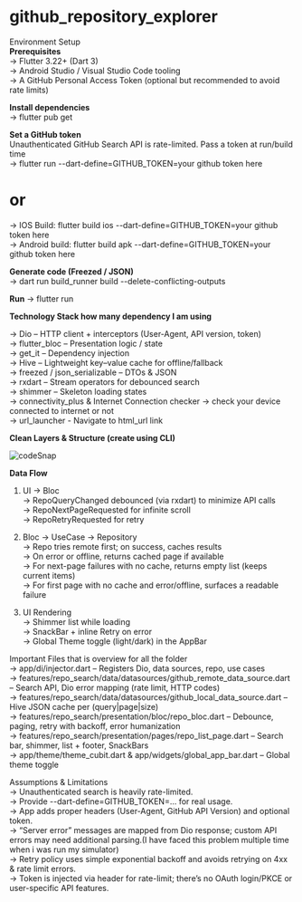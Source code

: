 # github_repository_explorer</br>

Environment Setup </br>
**Prerequisites**</br>
-> Flutter 3.22+ (Dart 3)</br>
-> Android Studio / Visual Studio Code tooling</br>
-> A GitHub Personal Access Token (optional but recommended to avoid rate limits)</br>

**Install dependencies**</br>
-> flutter pub get</br>

**Set a GitHub token** </br>
Unauthenticated GitHub Search API is rate-limited. Pass a token at run/build time</br>
-> flutter run --dart-define=GITHUB_TOKEN=your github token here</br>
# or</br>
->  IOS Build: flutter build ios  --dart-define=GITHUB_TOKEN=your github token here</br>
->  Android build: flutter build apk  --dart-define=GITHUB_TOKEN=your github token here</br>

**Generate code (Freezed / JSON)**</br>
-> dart run build_runner build --delete-conflicting-outputs</br>

**Run** 
-> flutter run</br>


**Technology Stack how many dependency I am using**</br>

-> Dio – HTTP client + interceptors (User-Agent, API version, token)</br>
-> flutter_bloc – Presentation logic / state</br>
-> get_it – Dependency injection</br>
-> Hive – Lightweight key–value cache for offline/fallback</br>
-> freezed / json_serializable – DTOs & JSON</br>
-> rxdart – Stream operators for debounced search</br>
-> shimmer – Skeleton loading states</br>
-> connectivity_plus & Internet Connection checker  -> check your device connected to internet or not </br>
-> url_launcher - Navigate to html_url link </br>

**Clean Layers & Structure (create using CLI)**</br>

![codeSnap](https://github.com/user-attachments/assets/8faf30db-3502-4c6f-8e82-3299167a7ebf)


**Data Flow**</br>
1. UI → Bloc</br>
-> RepoQueryChanged debounced (via rxdart) to minimize API calls</br>
-> RepoNextPageRequested for infinite scroll</br>
-> RepoRetryRequested for retry</br>

2. Bloc → UseCase → Repository</br>
-> Repo tries remote first; on success, caches results</br>
-> On error or offline, returns cached page if available</br>
-> For next-page failures with no cache, returns empty list (keeps current items)</br>
-> For first page with no cache and error/offline, surfaces a readable failure</br>

3. UI Rendering</br>
-> Shimmer list while loading</br>
-> SnackBar + inline Retry on error</br>
-> Global Theme toggle (light/dark) in the AppBar</br>

Important Files that is overview for all the folder </br>
 -> app/di/injector.dart – Registers Dio, data sources, repo, use cases</br>
-> features/repo_search/data/datasources/github_remote_data_source.dart – Search API, Dio error mapping (rate limit, HTTP codes)</br>
-> features/repo_search/data/datasources/github_local_data_source.dart – Hive JSON cache per (query|page|size)</br>
-> features/repo_search/presentation/bloc/repo_bloc.dart – Debounce, paging, retry with backoff, error humanization</br>
-> features/repo_search/presentation/pages/repo_list_page.dart – Search bar, shimmer, list + footer, SnackBars</br>
-> app/theme/theme_cubit.dart & app/widgets/global_app_bar.dart – Global theme toggle</br>

Assumptions & Limitations</br>
-> Unauthenticated search is heavily rate-limited.</br>
-> Provide --dart-define=GITHUB_TOKEN=... for real usage.</br>
-> App adds proper headers (User-Agent, GitHub API Version) and optional token.</br>
-> “Server error” messages are mapped from Dio response; custom API errors may need additional parsing.(I have faced this problem multiple time when i was run my simulator)</br>
-> Retry policy uses simple exponential backoff and avoids retrying on 4xx & rate limit errors.</br>
-> Token is injected via header for rate-limit; there’s no OAuth login/PKCE or user-specific API features.</br>



